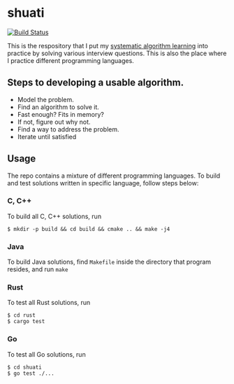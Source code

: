 # shuati

[![Build Status](https://travis-ci.com/xxks-kkk/shuati.svg?branch=master)](https://travis-ci.com/xxks-kkk/shuati)

This is the respository that I put my [systematic algorithm learning](https://github.com/xxks-kkk/algo)
into practice by solving various interview questions. This is also the place where I practice different programming languages.

## Steps to developing a usable algorithm.

- Model the problem.
- Find an algorithm to solve it.
- Fast enough? Fits in memory?
- If not, figure out why not.
- Find a way to address the problem.
- Iterate until satisfied

## Usage

The repo contains a mixture of different programming languages. To build and test solutions written in specific
language, follow steps below:

### C, C++

To build all C, C++ solutions, run

``` shell
$ mkdir -p build && cd build && cmake .. && make -j4
```

### Java

To build Java solutions, find `Makefile` inside the directory that program resides, and run `make`

### Rust

To test all Rust solutions, run

``` shell
$ cd rust
$ cargo test
```

### Go

To test all Go solutions, run

```
$ cd shuati
$ go test ./...
```

